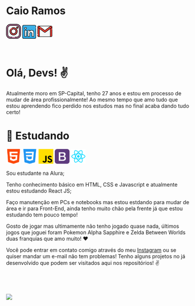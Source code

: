 # Caio Ramos
<div>
  <a href="https://instagram.com/caiuuz" target="_blank"><img src="./img/instagram.png" width="40" height="40"></a>
  <a href="https://www.linkedin.com/in/" target="_blank"><img src="./img/linkedin.png" width="37" height="37"></a>
  <a href = "mailto:caioramosart@gmail.com"><img src="./img/gmail.png" width="40" height="40"></a>
</div>

&nbsp;


# Olá, Devs! ✌️
Atualmente moro em SP-Capital, tenho 27 anos e estou em processo de mudar de área profissionalmente! Ao mesmo tempo que amo tudo que estou aprendendo fico perdido nos estudos mas no final acaba dando tudo certo!

# 📖 Estudando
<div>
  <img src="./img/html5.png" width="40" height="40">
  <img src="./img/css3.png" width="40" height="40">
  <img src="./img/js.png" width="40" height="40">
  <img src="./img/bootstrap.png" width="40" height="40">
  <img src="./img/reactjs.png" width="40" height="40">
</div>

Sou estudante na Alura;

Tenho conhecimento básico em HTML, CSS e Javascript e atualmente estou estudando React JS;

Faço manutenção em PCs e notebooks mas estou estdando para mudar de área e ir para Front-End, ainda tenho muito chão pela frente já que estou estudando tem pouco tempo!

Gosto de jogar mas ultimamente não tenho jogado quase nada, últimos jogos que joguei foram Pokemon Alpha Sapphire e Zelda Between Worlds duas franquias que amo muito! ❤️

Você pode entrar em contato comigo através do meu <a href="https://instagram.com/caiuuz">Instagram</a> ou se quiser mandar um e-mail não tem problemas! Tenho alguns projetos no já desenvolvido que podem ser visitados aqui nos repositórios! ✌️


&nbsp;


#
<div>
<a href="https://github.com/caiuuz">
<img loading="lazy" height="180em" src="https://github-readme-stats.vercel.app/api/top-langs/?username=caiuuz&layout=compact&langs_count=7&theme=dracula"/>
</div>
